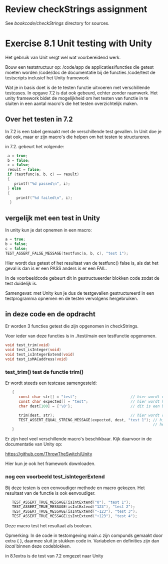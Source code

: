# Review checkStrings assignment

See *bookcode/checkStrings* directory for sources.

# Exercise 8.1 Unit testing with Unity

Het gebruik van Unit vergt wel wat voorbereidend werk.

Bouw een teststructuur op:
/code/app	de applicaties/functies die getest moeten worden
/code/doc	de documentatie bij de functies
/code/test	de testscripts inclusief het Unity framework

Wat je in basis doet is de te testen functie uitvoeren met verschillende testcases. In opgave 7.2 is dat ook gebeurd, echter zonder raamwerk.
Het unity framework bidet de mogelijkheid om het testen van functie in te sluiten in een aantal macro's die het testen overzichtelijk maken.

## Over het testen in 7.2

In 7.2 is een tabel gemaakt met de verschillende test gevallen. In Unit doe je dat ook, maar er zijn macro's die helpen om het testen te structureren.

in 7.2. gebeurt het volgende:

```c
 a = true;
 b = false;
 c = false;
 result = false;
 if (testfunc(a, b, c) == result)
 {
    printf("%d passed\n", i);
 } else
 {
     printf("%d failed\n", i);
  }  
```

## vergelijk met een test in Unity

In unity kun je dat opnemen in een macro:

```c
a = true;
b = false;
c = false;
TEST_ASSERT_FALSE_MESSAGE(testfunc(a, b, c), "test 1");
```

Hier wordt dus getest of het resultaat van de testfunc() false is, als dat het  geval is dan is er een PASS anders is er een FAIL.

In de voorbeeldcode gebeurt dit in gestructueerder blokken code zodat de test duidelijk is.

Samengevat: met Unity kun je dus de testgevallen gestructureerd in een testprogramma opnemen en de testen vervolgens hergebruiken.

## in deze code en de opdracht

Er worden 3 functies getest die zijn opgenomen in checkStrings.

Voor ieder van deze functies is in ./test/main een testfunctie opgenomen.

```c
void test_trim(void)
void test_isInteger(void)
void test_isIntegerExtend(void)
void test_isMACaddress(void)
```
### test_trim() test de functie trim()

Er wordt steeds een testcase samengesteld:

```c
   {
      const char str[] = "test";                        // hier wordt de te testen string ingesteld
      const char expected[] = "test";                   // hier wordt het te verwachten resultaat ingesteld
      char dest[100] = {'\0'};                          // dit is een buffer om de functie te testen

      trim(dest, str);                                  // hier wordt de functie uitgevoerd
      TEST_ASSERT_EQUAL_STRING_MESSAGE(expected, dest, "test 1"); // hier wordt in een macro gecontroleerd of de
                                                                  // het resultaat overeen komt met de verwachting
   }
```

Er zijn heel veel verschillende macro's beschikbaar. Kijk daarvoor in de documentatie van Unity op:

https://github.com/ThrowTheSwitch/Unity

Hier kun je ook het framework downloaden.

### nog een voorbeeld test_isIntegerExtend

Bij deze testen is een eenvoudiger methode en macro gekozen. Het resultaat van de functie is ook eenvoudiger.

```c
   TEST_ASSERT_TRUE_MESSAGE(isIntExtend("0"), "test 1");
   TEST_ASSERT_TRUE_MESSAGE(isIntExtend("123"), "test 2");
   TEST_ASSERT_TRUE_MESSAGE(isIntExtend("-123"), "test 3");
   TEST_ASSERT_TRUE_MESSAGE(isIntExtend("+123"), "test 4");
```

Deze macro test het resultaat als boolean.

Opmerking: In de code in testomgeving main.c zijn compunds gemaakt door extra { }, daarmee sluit je stukken code in.
Variabelen en definities zijn dan *local* binnen deze codeblokken.

in 8.1extra is de test van 7.2 omgezet naar Unity
